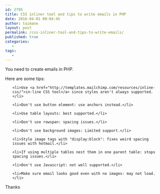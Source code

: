 ```yaml
---
id: 2795
title: CSS inliner tool and tips to write emails in PHP
date: 2016-04-01 00:04:45
author: taimane
layout: post
permalink: /css-inliner-tool-and-tips-to-write-emails/
published: true
categories:
   -
tags:
   -
---
```

You need to create emails in PHP.
Here are some tips:
<ul>
	<li>Use <a href="http://templates.mailchimp.com/resources/inline-css/">in-line CSS tool</a> since styles aren't always supported.</li>
	<li>Don't use button element: use anchors instead.</li>
	<li>Use table layouts: best supported.</li>
	<li>Don't use rowspan: spacing issues.</li>
	<li>Don't use background images: Limited support.</li>
	<li>Style image tags with "display:block": fixes weird spacing issues with hotmail.</li>
	<li>If using multiple tables nest them in one parent table: stops spacing issues.</li>
	<li>Don't use Javascript: not well supported.</li>
	<li>Make sure email looks good even with no images: may not load.</li>
</ul>
Thanks  

